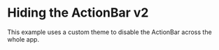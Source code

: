 # Hiding the ActionBar v2

This example uses a custom theme to disable the ActionBar across the whole app.